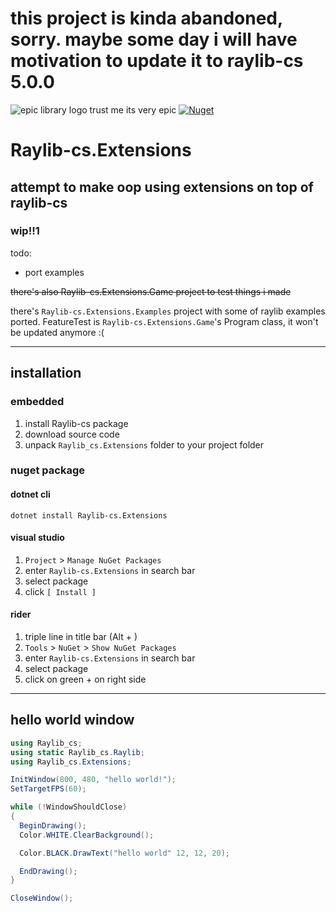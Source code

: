 # this project is kinda abandoned, sorry. maybe some day i will have motivation to update it to raylib-cs 5.0.0

![epic library logo trust me its very epic](https://raw.githubusercontent.com/danilwhale/Raylib-cs.Extensions/main/Assets/Logo.png)
[![Nuget](https://img.shields.io/nuget/v/Raylib-cs.Extensions)](https://www.nuget.org/packages/Raylib-cs.Extensions)

# Raylib-cs.Extensions
## attempt to make oop using extensions on top of raylib-cs
### wip!!1
todo:
- port examples

~~there's also Raylib-cs.Extensions.Game project to test things i made~~

there's `Raylib-cs.Extensions.Examples` project with some of raylib examples ported.
FeatureTest is `Raylib-cs.Extensions.Game`'s Program class, it won't be updated anymore :(

---

## installation
### embedded
1. install Raylib-cs package
2. download source code
3. unpack `Raylib_cs.Extensions` folder to your project folder

### nuget package 
#### dotnet cli
```
dotnet install Raylib-cs.Extensions
```

#### visual studio
1. `Project` > `Manage NuGet Packages`
2. enter `Raylib-cs.Extensions` in search bar
3. select package
4. click `[ Install ]`

#### rider
1. triple line in title bar (Alt + \)
2. `Tools` > `NuGet` > `Show NuGet Packages`
3. enter `Raylib-cs.Extensions` in search bar
4. select package
5. click on green + on right side

---

## hello world window
```cs
using Raylib_cs;
using static Raylib_cs.Raylib;
using Raylib_cs.Extensions;

InitWindow(800, 480, "hello world!");
SetTargetFPS(60);

while (!WindowShouldClose)
{
  BeginDrawing();
  Color.WHITE.ClearBackground();

  Color.BLACK.DrawText("hello world" 12, 12, 20);

  EndDrawing();
}

CloseWindow();
```
